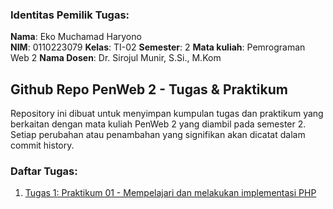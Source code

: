 ### Identitas Pemilik Tugas:

**Nama**: Eko Muchamad Haryono  
**NIM**: 0110223079
**Kelas**: TI-02
**Semester**: 2
**Mata kuliah**: Pemrograman Web 2
**Nama Dosen**: Dr. Sirojul Munir, S.Si., M.Kom


##  Github Repo PenWeb 2 - Tugas & Praktikum

Repository ini dibuat untuk menyimpan kumpulan tugas dan praktikum yang berkaitan dengan mata kuliah PenWeb 2 yang diambil pada semester 2. Setiap perubahan atau penambahan yang signifikan akan dicatat dalam commit history.

### Daftar Tugas:

1. [Tugas 1: Praktikum 01 - Mempelajari dan melakukan implementasi PHP](https://github.com/ekomh170/Tugas_Praktikum_Web_PW2/tree/master/praktikum_01)